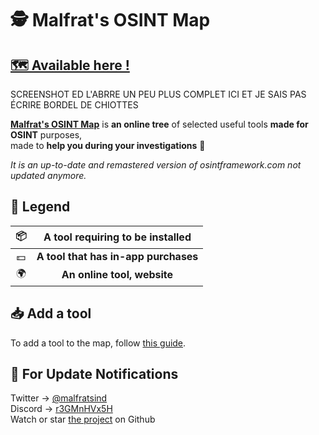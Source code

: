 # 🕵️‍ Malfrat's OSINT Map
## [🗺 Available here !](https://map.malfrats.industries)
SCREENSHOT ED L'ABRRE UN PEU PLUS COMPLET ICI ET JE SAIS PAS ÉCRIRE BORDEL DE CHIOTTES

[**Malfrat's OSINT Map**](https://map.malfrats.industries) is **an online tree** of selected useful tools **made for OSINT** purposes,\
made to **help you during your investigations** 👀

_It is an up-to-date and remastered version of osintframework.com not updated anymore._

## 🏁 Legend
 📦 | A tool requiring to be installed
:-: | :-:
💵 | **A tool that has in-app purchases**
🌍 | **An online tool, website**

## 📥 Add a tool
To add a tool to the map, follow [this guide](https://github.com/Malfrats/OSINT-Map/blob/main/ADD.md).

## 📢 For Update Notifications
Twitter -> [@malfratsind](https://twitter.com/malfratsind)\
Discord -> [r3GMnHVx5H](https://discord.gg/r3GMnHVx5H)\
Watch or star [the project](https://github.com/malfrats/osint-map) on Github
